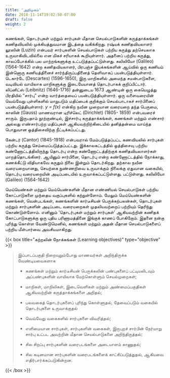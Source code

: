```yaml
---
title: 'அறிமுகம்'
date: 2018-11-14T19:02:50-07:00
draft: false
weight: 2
---
```







கணங்கள், தொடர்புகள் மற்றும் சார்புகள் மீதான செயல்பாடுகளின் கருத்தாக்கங்கள்
கணிதவியலில் முக்கியத்துவமான இடத்தை வகிக்கிறது. ரஷ்யக் கணிதவியலாளர் லூஸின் (Luzin)
என்பவர் சார்புகளின் செயல்பாடுகள் பற்றிய கருத்து தற்செயலாக உருவாகிவிடவில்லை என மிகச்
சரியாகக் கூறியுள்ளார். அதனைப் பற்றிய கருத்து, காலப்போக்கில் பல மாற்றங்களுக்கு
உட்படுத்தப்பட்டுள்ளது. கலிலியோ (Galileo) (1564-1642) என்ற கணிதவியலாளர், பிரபஞ்ச
இயக்கங்களின் ஆய்வில் ஒரு கணியம் இன்னொரு கணியத்தினைச் சார்ந்திருப்பதினைத்
தெளிவாகப் பயன்படுத்தியுள்ளார். டெகார்டே (Descartes) (1596-1650), இரு மாறிகளில் அமைந்த
சமன்பாடுகளை, வடிவியல் வாயிலாக மாறிகளுக்கு இடையேயானத் தொடர்பாகக் குறிப்பிட்டார்.
லிப்னிட்ஸ் (Leibnitz) (1646-1716) தன்னுடைய 1673 ஆண்டின் ஒரு கையெழுத்து பிரதியில் “சார்பு”
என்ற வார்த்தையைப் பயன்படுத்தியுள்ளார். ஒரு வளைவரையின் வெவ்வேறு புள்ளிகளில் மாறுபடும்
மதிப்பைக் குறிக்கும் செயல்பாடாகச் சார்பினைப் பயன்படுத்தியுள்ளார். *y = f(x)* என்கிற நவீன
முறையான வரையறை தந்த பெருமை, காஸின் (Gauss) மாணவரான டிரிச்லெட் (Dirichlet) (1805-
1859) என்பவரைச் சாரும். இருபதாம் நூற்றாண்டில், இச்சார்பு கருத்தாக்கங்கள், கணங்கள் மற்றும்
எண்சார் அல்லது எண்சார்பற்ற மதிப்புகள் ஆகியவற்றிற்கிடையில் தனித்தன்மை வாய்ந்த பொதுவான
ஒத்திசைவிற்கு நீட்டிக்கப்பட்டது.

கேன்டர் (Cantor) (1845-1918) என்பவரால் மேம்படுத்தப்பட்ட கணவியலில் சார்புகள் பற்றிய
கருத்து செம்மைப்படுத்தப்பட்டது. இக்காலகட்டத்தில் ஒத்திசைவு பற்றிய கண்ணோட்டத்திலிருந்து
தொடர்பு என்ற கண்ணோட்டத்திற்குக் கணிதவியலாளர்கள் மாறத்தொடங்கினர். ஆயினும்
சார்பினை, தொடர்பு என்ற கண்ணோட்டத்தில் நோக்காது, கணக்கீட்டு விதியாகவே கருதும் நிலை
இன்றும் தொடர்கிறது. தற்கால நவீன வரையறையானது, செயற்கை நுண்ணறிவை உருவாக்கும்
நிலைக்கு ஏதுவான வகையில், தொடர்பு வரையறையின் அடிப்படையில் உருவாக்கப்பட்டுள்ளது.
பட்டுள்ளது. கலிலியோ (Galileo) (1564-1642)


மெய்யெண்கள் மற்றும் மெய்யெண்களின் மீதான எண்ணியல்
செயல்பாடுகள் பற்றிய கோட்பாடுகளை முந்தைய வகுப்புகளில் கற்றுள்ளோம்.
மேலும் மெய்யெண்களின் கணங்கள், வென்படங்கள், கணங்களின்
கார்டீசியன் பெருக்கற்பலன்கள், தொடர்புகள் மற்றும் சார்புகளின் அடிப்படை
வரையறைகள் முதலியவற்றைப் பற்றியும் தெரிந்து கொண்டுள்ளோம்.
எனினும் ‘தொடர்புகள் மற்றும் சார்புகள்’ ஆகியவற்றின் கணிதக்
கோட்பாடுகளுக்கு ஒரு புதிய பரிணாமத்தினை இங்குக் காணப் போகிறோம்.
இதனை நன்கு புரிந்து கொள்ள வேண்டுமெனில், கணங்கள் மற்றும் அதன்
மீதான செயல்பாடுகளைப் பற்றிய மீள்பார்வை அவசியமாகிறது.

{{< box title="கற்றலின் நோக்கங்கள் (Learning objectives)" type="objective" >}}

>இப்பாடப்பகுதி நிறைவுறும்போது மாணவர்கள் அறிந்திருக்க வேண்டியவைகளாக
>
>- கணங்கள் மற்றும் கார்டீசியன் பெருக்கலின் பண்புகளைப் பட்டியலிடவும்
>அப்பண்புகளின் வாயிலாக மேற்கொள்ளும் செயல்முறைகள்;
>
>- மாறிகள், மாறிலிகள், இடைவெளிகள் மற்றும் அண்மைப்பகுதிகள் ஆகியவற்றின்
>கருத்தாக்கங்களை அறிதல்;
>- பலவகைத் தொடர்புகளைப் புரிந்து கொள்ளுதல், தேவைப்படும் வகையில் தொடர்புகளை
>உருவாக்குதல்
>
>- வெவ்வேறு வகைகளில் சார்புகளை விவரித்தல்;
>
>- எளிமையான சார்புகள், சார்புகளின் வகைகள், இருபுறச் சார்பின் நேர்மாறு சார்பு உட்பட
>அவற்றின் மீதான செயல்பாடுகளை அறிந்திருத்தல்;
>
>- சில சிறப்பு சார்புகளின் வரைபடங்களை அடையாளம் காணுதல்;
>
>- சில கடினமான சார்புகளின் வரைபடங்களைக் காட்சிப்படுத்துதல், ஆகியவை
>எதிர்பார்க்கப்படுகின்றன.
>

{{< /box >}}
